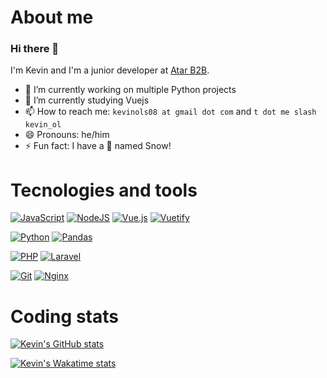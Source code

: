 # About me
### Hi there 👋
I'm Kevin and I'm a junior developer at [Atar B2B](https://atarb2b.com.br/).

- 🔭 I’m currently working on multiple Python projects
- 🌱 I’m currently studying Vuejs
- 📫 How to reach me: `kevinols08 at gmail dot com` and `t dot me slash kevin_ol`
- 😄 Pronouns: he/him
- ⚡ Fun fact: I have a 🐶 named Snow!

# Tecnologies and tools
[![JavaScript](https://img.shields.io/badge/javascript-%23323330.svg?style=for-the-badge&logo=javascript&logoColor=%23F7DF1E)](https://shields.io/)
[![NodeJS](https://img.shields.io/badge/node.js-6DA55F?style=for-the-badge&logo=node.js&logoColor=white)](https://shields.io/)
[![Vue.js](https://img.shields.io/badge/vuejs-%2335495e.svg?style=for-the-badge&logo=vuedotjs&logoColor=%234FC08D)](https://shields.io/)
[![Vuetify](https://img.shields.io/badge/Vuetify-1867C0?style=for-the-badge&logo=vuetify&logoColor=AEDDFF)](https://shields.io/)

[![Python](https://img.shields.io/badge/python-3670A0?style=for-the-badge&logo=python&logoColor=ffdd54)](https://shields.io/)
[![Pandas](https://img.shields.io/badge/pandas-%23150458.svg?style=for-the-badge&logo=pandas&logoColor=white)](https://shields.io/)

[![PHP](https://img.shields.io/badge/php-%23777BB4.svg?style=for-the-badge&logo=php&logoColor=white)](https://shields.io/)
[![Laravel](https://img.shields.io/badge/laravel-%23FF2D20.svg?style=for-the-badge&logo=laravel&logoColor=white)](https://shields.io/)

[![Git](https://img.shields.io/badge/git-%23F05033.svg?style=for-the-badge&logo=git&logoColor=white)](https://shields.io/)
[![Nginx](https://img.shields.io/badge/nginx-%23009639.svg?style=for-the-badge&logo=nginx&logoColor=white)](https://shields.io/)

# Coding stats
[![Kevin's GitHub stats](https://github-readme-stats-89ldzfrbc-kevnoli.vercel.app/api?username=kevnoli&count_private=true&theme=github_dark&include_all_commits=true&hide_title=true)](https://github.com/anuraghazra/github-readme-stats)

[![Kevin's Wakatime stats](https://github-readme-stats-89ldzfrbc-kevnoli.vercel.app/api/wakatime?username=kevnoli&theme=github_dark&hide=CSV,Sublime%20Text%20Config,INI,Text)](https://github.com/anuraghazra/github-readme-stats)
